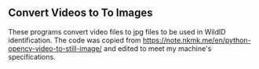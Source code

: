 ## Convert Videos to To Images

These programs convert video files to jpg files to be used in WildID identification.
The code was copied from https://note.nkmk.me/en/python-opencv-video-to-still-image/ and edited to meet my machine's specifications.

